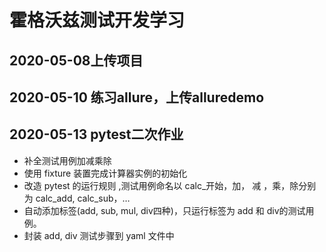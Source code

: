 # 霍格沃兹测试开发学习
## 2020-05-08上传项目
## 2020-05-10 练习allure，上传alluredemo
## 2020-05-13 pytest二次作业
- 补全测试用例加减乘除
- 使用 fixture 装置完成计算器实例的初始化
- 改造 pytest 的运行规则 ,测试用例命名以 calc_开始，加， 减 ，乘，除分别为 calc_add, calc_sub，…
- 自动添加标签(add, sub, mul, div四种)，只运行标签为 add 和 div的测试用例。
- 封装 add, div 测试步骤到 yaml 文件中